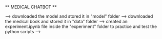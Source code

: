 ** MEDICAL CHATBOT **

--> downloaded the model and stored it in "model" folder
--> downloaded the medical book and stored it in "data" folder
--> created an experiment.ipynb file inside the "experiment" folder to practice and test the python scripts
-->